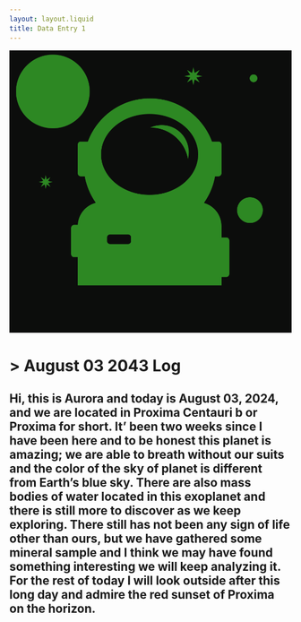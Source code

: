 ```yaml
---
layout: layout.liquid
title: Data Entry 1
---
```

<img alt="Astroman" src="/images/Astroman.svg">
<h1> &gt; August 03 2043 Log </h1>
<h2>Hi, this is Aurora and today is August 03, 2024, and we are located in Proxima Centauri b or Proxima for short. It’ been two weeks since I have been here and to be honest this planet is amazing; we are able to breath without our suits and the color of the sky of planet is different from Earth’s blue sky. There are also mass bodies of water located in this exoplanet and there is still more to discover as we keep exploring. There still has not been any sign of life other than ours, but we have gathered some mineral sample and I think we may have found something interesting we will keep analyzing it. For the rest of today I will look outside after this long day and admire the red sunset of Proxima on the horizon.</h2>
